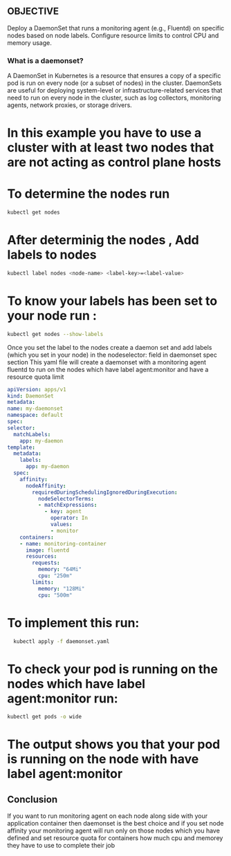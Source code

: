 ## OBJECTIVE
   Deploy a DaemonSet that runs a monitoring agent (e.g., Fluentd) on     specific nodes based on node labels. Configure resource limits to control CPU and memory usage.

### What is a daemonset?
A DaemonSet in Kubernetes is a resource that ensures a copy of a specific pod is run on every node (or a subset of nodes) in the cluster. DaemonSets are useful for deploying system-level or infrastructure-related services that need to run on every node in the cluster, such as log collectors, monitoring agents, network proxies, or storage drivers.

# In this example you have to use a cluster with at least two nodes that are not acting as control plane hosts

   # To determine the nodes run
```bash
kubectl get nodes
```

# After determinig the nodes , Add labels to nodes
  ```bash
  kubectl label nodes <node-name> <label-key>=<label-value>
  ```
# To know your labels has been set to your node run :
  ```bash
  kubectl get nodes --show-labels
  ```
 Once you set the label to the nodes create a daemon set and add labels (which you set in your node) in the nodeselector: field in daemonset spec section 
 This yaml file will create a daemonset with a monitoring agent fluentd to run on the nodes which have label agent:monitor and have a resource quota limit    
  
  ```yaml
apiVersion: apps/v1
kind: DaemonSet
metadata:
  name: my-daemonset
  namespace: default
spec:
  selector:
    matchLabels:
      app: my-daemon
  template:
    metadata:
      labels:
        app: my-daemon
    spec:
      affinity:
        nodeAffinity:
          requiredDuringSchedulingIgnoredDuringExecution:
            nodeSelectorTerms:
            - matchExpressions:
              - key: agent
                operator: In
                values:
                - monitor
      containers:
      - name: monitoring-container
        image: fluentd
        resources:
          requests:
            memory: "64Mi"
            cpu: "250m"
          limits:
            memory: "128Mi"
            cpu: "500m"
```
# To implement this run:
 ```bash
   kubectl apply -f daemonset.yaml
   ```
# To check your pod is running on the nodes which have label agent:monitor run:
```bash
kubectl get pods -o wide
```
# The output shows you that your pod is running on the node with have label agent:monitor    

## Conclusion
  If you want to run monitoring agent on each node along side with your application container then daemonset is the best choice and if you set node affinity your monitoring agent will run only on those nodes which you have defined and set resource quota for containers how much cpu and memorey they have to use to complete their job
